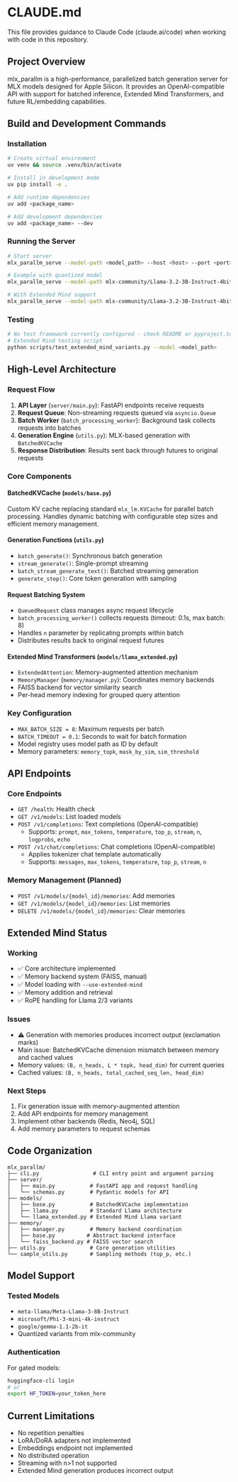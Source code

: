 # CLAUDE.md

This file provides guidance to Claude Code (claude.ai/code) when working with code in this repository.

## Project Overview

mlx_parallm is a high-performance, parallelized batch generation server for MLX models designed for Apple Silicon. It provides an OpenAI-compatible API with support for batched inference, Extended Mind Transformers, and future RL/embedding capabilities.

## Build and Development Commands

### Installation
```bash
# Create virtual environment
uv venv && source .venv/bin/activate

# Install in development mode
uv pip install -e .

# Add runtime dependencies
uv add <package_name>

# Add development dependencies
uv add <package_name> --dev
```

### Running the Server
```bash
# Start server
mlx_parallm_serve --model-path <model_path> --host <host> --port <port>

# Example with quantized model
mlx_parallm_serve --model-path mlx-community/Llama-3.2-3B-Instruct-4bit --port 8000

# With Extended Mind support
mlx_parallm_serve --model-path mlx-community/Llama-3.2-3B-Instruct-4bit --use-extended-mind --port 8000
```

### Testing
```bash
# No test framework currently configured - check README or pyproject.toml for testing approach
# Extended Mind testing script
python scripts/test_extended_mind_variants.py --model <model_path>
```

## High-Level Architecture

### Request Flow
1. **API Layer** (`server/main.py`): FastAPI endpoints receive requests
2. **Request Queue**: Non-streaming requests queued via `asyncio.Queue`
3. **Batch Worker** (`batch_processing_worker`): Background task collects requests into batches
4. **Generation Engine** (`utils.py`): MLX-based generation with `BatchedKVCache`
5. **Response Distribution**: Results sent back through futures to original requests

### Core Components

#### BatchedKVCache (`models/base.py`)
Custom KV cache replacing standard `mlx_lm.KVCache` for parallel batch processing. Handles dynamic batching with configurable step sizes and efficient memory management.

#### Generation Functions (`utils.py`)
- `batch_generate()`: Synchronous batch generation
- `stream_generate()`: Single-prompt streaming
- `batch_stream_generate_text()`: Batched streaming generation
- `generate_step()`: Core token generation with sampling

#### Request Batching System
- `QueuedRequest` class manages async request lifecycle
- `batch_processing_worker()` collects requests (timeout: 0.1s, max batch: 8)
- Handles `n` parameter by replicating prompts within batch
- Distributes results back to original request futures

#### Extended Mind Transformers (`models/llama_extended.py`)
- `ExtendedAttention`: Memory-augmented attention mechanism
- `MemoryManager` (`memory/manager.py`): Coordinates memory backends
- FAISS backend for vector similarity search
- Per-head memory indexing for grouped query attention

### Key Configuration
- `MAX_BATCH_SIZE = 8`: Maximum requests per batch
- `BATCH_TIMEOUT = 0.1`: Seconds to wait for batch formation
- Model registry uses model path as ID by default
- Memory parameters: `memory_topk`, `mask_by_sim`, `sim_threshold`

## API Endpoints

### Core Endpoints
- `GET /health`: Health check
- `GET /v1/models`: List loaded models
- `POST /v1/completions`: Text completions (OpenAI-compatible)
  - Supports: `prompt`, `max_tokens`, `temperature`, `top_p`, `stream`, `n`, `logprobs`, `echo`
- `POST /v1/chat/completions`: Chat completions (OpenAI-compatible)
  - Applies tokenizer chat template automatically
  - Supports: `messages`, `max_tokens`, `temperature`, `top_p`, `stream`, `n`

### Memory Management (Planned)
- `POST /v1/models/{model_id}/memories`: Add memories
- `GET /v1/models/{model_id}/memories`: List memories
- `DELETE /v1/models/{model_id}/memories`: Clear memories

## Extended Mind Status

### Working
- ✅ Core architecture implemented
- ✅ Memory backend system (FAISS, manual)
- ✅ Model loading with `--use-extended-mind`
- ✅ Memory addition and retrieval
- ✅ RoPE handling for Llama 2/3 variants

### Issues
- ⚠️ Generation with memories produces incorrect output (exclamation marks)
- Main issue: BatchedKVCache dimension mismatch between memory and cached values
- Memory values: `(B, n_heads, L * topk, head_dim)` for current queries
- Cached values: `(B, n_heads, total_cached_seq_len, head_dim)`

### Next Steps
1. Fix generation issue with memory-augmented attention
2. Add API endpoints for memory management
3. Implement other backends (Redis, Neo4j, SQL)
4. Add memory parameters to request schemas

## Code Organization

```
mlx_parallm/
├── cli.py                 # CLI entry point and argument parsing
├── server/
│   ├── main.py           # FastAPI app and request handling
│   └── schemas.py        # Pydantic models for API
├── models/
│   ├── base.py           # BatchedKVCache implementation
│   ├── llama.py          # Standard Llama architecture
│   └── llama_extended.py # Extended Mind Llama variant
├── memory/
│   ├── manager.py        # Memory backend coordination
│   ├── base.py          # Abstract backend interface
│   └── faiss_backend.py # FAISS vector search
├── utils.py              # Core generation utilities
└── sample_utils.py       # Sampling methods (top_p, etc.)
```

## Model Support

### Tested Models
- `meta-llama/Meta-Llama-3-8B-Instruct`
- `microsoft/Phi-3-mini-4k-instruct`
- `google/gemma-1.1-2b-it`
- Quantized variants from mlx-community

### Authentication
For gated models:
```bash
huggingface-cli login
# or
export HF_TOKEN=your_token_here
```

## Current Limitations
- No repetition penalties
- LoRA/DoRA adapters not implemented
- Embeddings endpoint not implemented
- No distributed operation
- Streaming with n>1 not supported
- Extended Mind generation produces incorrect output